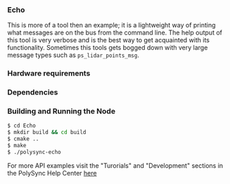 ### Echo
This is more of a tool then an example; it is a lightweight way of printing what messages are on the bus from the command line.
The help output of this tool is very verbose and is the best way to get acquainted with its functionality.
Sometimes this tools gets bogged down with very large message types such as `ps_lidar_points_msg`.

### Hardware requirements

### Dependencies

### Building and Running the Node
```bash
$ cd Echo 
$ mkdir build && cd build
$ cmake ..
$ make
$ ./polysync-echo
```

For more API examples visit the "Turorials" and "Development" sections in the PolySync Help Center [here](https://help.polysync.io/articles/)